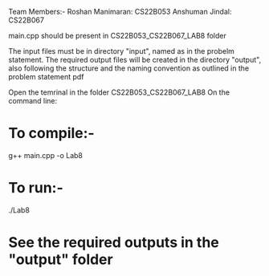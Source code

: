 Team Members:-
Roshan Manimaran: CS22B053
Anshuman Jindal: CS22B067

main.cpp should be present in CS22B053_CS22B067_LAB8 folder

The input files must be in directory "input", named as in the probelm statement. The required output files will be created in
the directory "output", also following the structure and the naming convention as outlined in the problem statement pdf

Open the temrinal in the folder CS22B053_CS22B067_LAB8
On the command line:

# To compile:-
g++ main.cpp -o Lab8

# To run:-
./Lab8

# See the required outputs in the "output" folder
